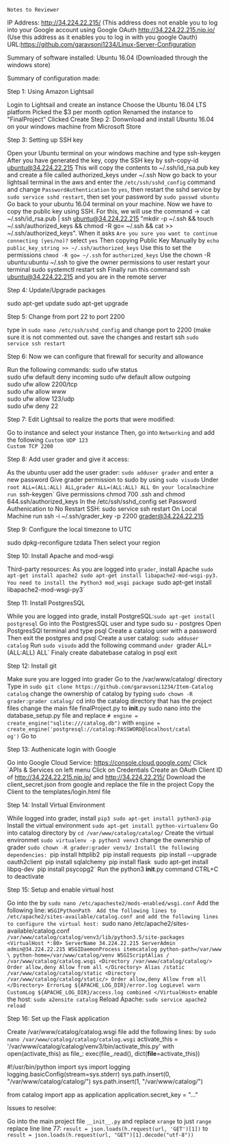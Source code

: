 
`Notes to Reviewer`

IP Address:
http://34.224.22.215/ (This address does not enable you to log into your Google account using Google OAuth 
http://34.224.22.215.nip.io/ (Use this address as it enables you to log in with you
google Oauth)
URL:https://github.com/garavsoni1234/Linux-Server-Configuration

Summary of software installed:
Ubuntu 16.04 (Downloaded through the windows store)



Summary of configuration made:

Step 1: Using Amazon Lightsail

Login to Lightsail and create an instance
Choose the Ubuntu 16.04 LTS platform
Picked the $3 per month option
Renamed the instance to "FinalProject"
Clicked Create
Step 2: Donwnload and install Ubuntu 16.04 on your windows machine from Microsoft Store

Step 3: Setting up SSH key

Open your Ubuntu terminal on your windows machine and type ssh-keygen
After you have generated the key, copy the SSH key by ssh-copy-id ubuntu@34.224.22.215 This will copy the contents to ~/.ssh/id_rsa.pub key and create a file called authorized_keys under ~/.ssh
Now go back to your lightsail terminal in the aws and enter the `/etc/ssh/sshd_config` command and change `PasswordAuthentication` to `yes`, then restart the sshd service by `sudo service sshd restart`, then set your password by `sudo passwd ubuntu`
Go back to your ubuntu 16.04 terminal on your machine. Now we have to copy the public key using SSH. For this, we will use the command -> cat ~/.ssh/id_rsa.pub | ssh ubuntu@34.224.22.215 "mkdir -p ~/.ssh && touch ~/.ssh/authorized_keys && chmod -R go= ~/.ssh && cat >> ~/.ssh/authorized_keys". When it asks `Are you sure you want to continue connecting (yes/no)?` select `yes`
Then copying Public Key Manually by `echo public_key_string >> ~/.ssh/authorized_keys`
Use this to set the permissions `chmod -R go= ~/.ssh` for `authorized_keys`
Use the chown -R ubuntu:ubuntu ~/.ssh to give the owner permissions to user
restart your terminal sudo systemctl restart ssh
Finally run this command ssh ubuntu@34.224.22.215 and you are in the remote server

Step 4: Update/Upgrade packages

sudo apt-get update
sudo apt-get upgrade

Step 5: Change from port 22 to port 2200

type in `sudo nano /etc/ssh/sshd_config`
and change port to 2200 (make sure it is not commented out.
save the changes and restart ssh `sudo service ssh restart`

Step 6: Now we can configure that firewall for security and allowance

Run the following commands:
sudo ufw status                 
sudo ufw default deny incoming 
sudo ufw default allow outgoing  
sudo ufw allow 2200/tcp          
sudo ufw allow www               
sudo ufw allow 123/udp           
sudo ufw deny 22 

Step 7: Edit Lightsail to realize the ports that were modified:

Go to instance and select your instance
Then, go into `Networking` and add the following 
		`Custom UDP 123`	
		`Custom TCP 2200`

Step 8: Add user grader and give it access:

As the ubuntu user add the user grader: `sudo adduser grader` and enter a new password
Give grader permission to sudo by using `sudo visudo`
Under `root ALL=(ALL:ALL) ALL`,`grader ALL=(ALL:ALL) ALL
On your localmachine run `ssh-keygen`
Give permissions chmod 700 .ssh and chmod 644.ssh/authorized_keys
In the /etc/ssh/sshd_config set Password Authenication to No
Restart SSH: sudo service ssh restart
On Local Machine run ssh -i ~/.ssh/grader_key -p 2200 grader@34.224.22.215

Step 9: Configure the local timezone to UTC

sudo dpkg-reconfigure tzdata
Then select your region

Step 10: Install Apache and mod-wsgi

Third-party resources:
As you are logged into `grader`, install Apache `sudo apt-get install apache2
sudo apt-get install libapache2-mod-wsgi-py3.
You need to install the Python3 mod_wsgi package `sudo apt-get install libapache2-mod-wsgi-py3`

Step 11: Install PostgresSQL

While you are logged into grade, install PostgreSQL:`sudo apt-get install postgresql`
Go into the PostgresSQL user and type sudo su - postgres
Open PostgresSQl terminal and type psql
Create a catalog user with a password
Then exit the postgres and psql
Create a user catalog: `sudo adduser catalog`
Run `sudo visudo`
add the following command `under `grader  ALL=(ALL:ALL) ALL`
Finaly create dabatebase catalog in psql
exit

Step 12: Install git

Make sure you are logged into grader
Go to the /var/www/catalog/ directory 
Type in `sudo git clone https://github.com/garavsoni1234/Item-Catalog catalog`
change the ownership of catalog by typing `sudo chown -R grader:grader catalog/`
cd into the catalog directory that has the project files
change the main file finalProject.py to __init__.py
sudo nano into the database_setup.py file and replace 
		`# engine = create_engine("sqlite:///catalog.db")` 			with
		`engine = 			create_engine('postgresql://catalog:PASSWORD@localhost/catal		og')`
Go to

Step 13: Authenicate login with Google

Go into Google Cloud Service: https://console.cloud.google.com/
Click `APIs & Services on left menu
Click on Credentials 
Create an OAuth Client ID of http://34.224.22.215.nip.io/ and http://34.224.22.215/
Download the client_secret.json from google and replace the file in the project
Copy the Client to the templates/login.html file 

Step 14: Install Virtual Environment

While logged into grader, install `pip3 sudo apt-get install python3-pip`
Install the virtual environment `sudo apt-get install python-virtualenv`
Go into catalog directory by `cd /var/www/catalog/catalog/`
Create the virtual environmet `sudo virtualenv -p python3 venv3`
change the ownership of grader `sudo chown -R grader:grader venv3/
Install the following dependencies:
		`pip install httplib2`
`pip install requests`
`pip install --upgrade oauth2client`
`pip install sqlalchemy`
`pip install flask`
`sudo apt-get install libpq-dev`
`pip install psycopg2`
Run the python3 __init__.py command
CTRL+C to deactivate

Step 15: Setup and enable virtual host

Go into the by `sudo nano /etc/apacheste2/mods-enabled/wsgi.conf`
		Add the following line:
		`WSGIPythonPath 
Add the following lines to /etc/apache2/sites-available/catalog.conf and add the following lines to configure the virtual host: `sudo nano /etc/apache2/sites-available/catalog.conf`
/var/www/catalog/catalog/venv3/lib/python3.5/site-packages`
`<VirtualHost *:80>
    ServerName 34.224.22.215
     ServerAdmin admin@34.224.22.215
    WSGIDaemonProcess itemcatalog python-path=/var/www \
        python-home=/var/www/catalog/venv
    WSGIScriptAlias / /var/www/catalog/catalog.wsgi
    <Directory /var/www/catalog/catalog/>
        Order allow,deny
          Allow from all
    </Directory>
    Alias /static /var/www/catalog/catalog/static
    <Directory /var/www/catalog/catalog/static/>
          Order allow,deny
          Allow from all
    </Directory>
    ErrorLog ${APACHE_LOG_DIR}/error.log
    LogLevel warn
    CustomLog ${APACHE_LOG_DIR}/access.log combined
</VirtualHost>`
enable the host: `sudo a2ensite catalog`
Reload Apache: `sudo service apache2 reload`

Step 16: Set up the Flask application

Create /var/www/catalog/catalog.wsgi file add the following lines: by `sudo nano /var/www/catalog/catalog/catalog.wsgi`
	activate_this = '/var/www/catalog/catalog/venv3/bin/activate_this.py'
with open(activate_this) as file_:
    exec(file_.read(), dict(__file__=activate_this))

#!/usr/bin/python
import sys
import logging
logging.basicConfig(stream=sys.stderr)
sys.path.insert(0, "/var/www/catalog/catalog/")
sys.path.insert(1, "/var/www/catalog/")

from catalog import app as application
application.secret_key = "..."

Issues to resolve:

Go into the main project file `__init__.py` and replace `xrange` to just `range`
replace line
line 77: `result = json.loads(h.request(url, 'GET')[1])` to 
`result = json.loads(h.request(url, "GET")[1].decode("utf-8"))`
